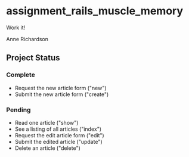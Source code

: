 # assignment_rails_muscle_memory
Work it!

Anne Richardson

## Project Status

### Complete

- Request the new article form ("new")
- Submit the new article form ("create")

### Pending

- Read one article ("show")
- See a listing of all articles ("index")
- Request the edit article form ("edit")
- Submit the edited article ("update")
- Delete an article ("delete")